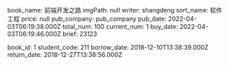 book_name: 前端开发之路
imgPath: null
writer: shangdeng
sort_name: 软件工程
price: null
pub_company: pub_company
pub_date: 2022-04-03T06:19:38.000Z
total_num: 100
current_num: 1
buy_date: 2022-04-03T06:19:46.000Z
brief: 23123

book_id: 1
        student_code: 211
        borrow_date: 2018-12-10T13:38:39.000Z
        return_date: 2018-12-27T13:38:56.000Z